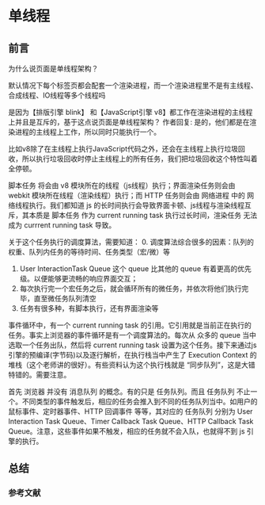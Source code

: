 # 单线程

## 前言

为什么说页面是单线程架构？

默认情况下每个标签页都会配套一个渲染进程，而一个渲染进程里不是有主线程、合成线程、IO线程等多个线程吗

是因为【排版引擎 blink】 和【JavaScript引擎 v8】都工作在渲染进程的主线程上并且是互斥的，基于这点说页面是单线程架构？
作者回复: 是的，他们都是在渲染进程的主线程上工作，所以同时只能执行一个。

比如v8除了在主线程上执行JavaScript代码之外，还会在主线程上执行垃圾回收，所以执行垃圾回收时停止主线程上的所有任务，我们把垃圾回收这个特性叫着全停顿。

脚本任务 将会由 v8 模块所在的线程（js线程）执行；界面渲染任务则会由 webkit 模块所在线程（渲染线程）执行；而 HTTP 任务则会由 网络进程 中的 网络线程执行。我们都知道 js 的长时间执行会导致界面卡顿、js线程与渲染线程互斥，其本质是 脚本任务 作为 current running task 执行过长时间，渲染任务 无法成为 currrent running task 导致。

关于这个任务执行的调度算法，需要知道：
0. 调度算法综合很多的因素：队列的权重、队列内任务的等待时间、任务类型（宏/微）等

1. User InteractionTask Queue 这个 queue 比其他的 queue 有着更高的优先级。以便能够更流畅的响应界面交互；
2. 每次执行完一个宏任务之后，就会循环所有的微任务，并依次将他们执行完毕，直至微任务队列清空
3. 任务有很多种，有脚本执行，还有界面渲染等

事件循环中，有一个 current running task 的引用。它引用就是当前正在执行的任务。事实上浏览器的事件循环是有一个调度算法的。每次从 众多的 queue 当中选取一个任务出队，然后将 current running task 设置为这个任务。接下来通过js 引擎的预编译(字节码)以及逐行解析，在执行栈当中产生了 Execution Context 的堆栈（这个老师讲的很好）。有些资料认为这个执行栈就是 “同步队列”，这是大错特错的。需要注意。

首先 浏览器 并没有 消息队列 的概念。有的只是 任务队列。而且 任务队列 不止一个。不同类型的事件触发后，相应的任务会推入到不同的任务队列当中。如用户的 鼠标事件、定时器事件、HTTP 回调事件 等等，其对应的 任务队列 分别为 User Interaction
Task Queue、Timer Callback Task Queue、HTTP Callback Task Queue。注意，这些事件如果不触发，相应的任务就不会入队，也就得不到 js 引擎的执行。

## 总结

### 参考文献
